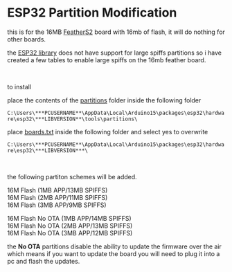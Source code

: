 # ESP32 Partition Modification


this is for the 16MB <a href=https://feathers2.io/>FeatherS2</a> board with 16mb of flash, it will do nothing for other boards.

the <a href=https://github.com/espressif/arduino-esp32>ESP32 library</a> does not have support for large spiffs partitions so i have created a few tables to enable large spiffs on the 16mb feather board.

<br>

to install

place the contents of the <a href=https://github.com/stooged/PS5-Server32/tree/main/esplib_mod/partitions>partitions</a> folder inside the following folder

`C:\Users\***PCUSERNAME**\AppData\Local\Arduino15\packages\esp32\hardware\esp32\***LIBVERSION**\tools\partitions\`



place <a href=https://github.com/stooged/PS5-Server32/tree/main/esplib_mod/boards.txt>boards.txt</a> inside the following folder and select yes to overwrite 

`C:\Users\***PCUSERNAME**\AppData\Local\Arduino15\packages\esp32\hardware\esp32\***LIBVERSION***\`

<br>

the following partiton schemes will be added.

16M Flash (1MB APP/13MB SPIFFS)<br>
16M Flash (2MB APP/11MB SPIFFS)<br>
16M Flash (3MB APP/9MB SPIFFS)<br>


16M Flash No OTA (1MB APP/14MB SPIFFS)<br>
16M Flash No OTA (2MB APP/13MB SPIFFS)<br>
16M Flash No OTA (3MB APP/12MB SPIFFS)<br>

the <b>No OTA</b> partitions disable the ability to update the firmware over the air which means if you want to update the board you will need to plug it into a pc and flash the updates.





